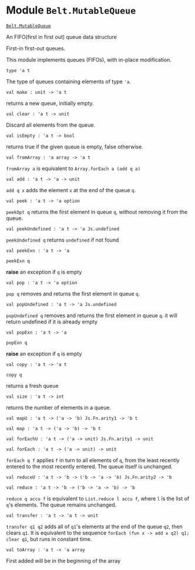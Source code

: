 
# Module `Belt.MutableQueue`

[`Belt.MutableQueue`](#)

An FIFO(first in first out) queue data structure

First-in first-out queues.

This module implements queues (FIFOs), with in-place modification.

```
type 'a t
```
The type of queues containing elements of type `'a`.

```
val make : unit -> 'a t
```
returns a new queue, initially empty.
```
val clear : 'a t -> unit
```
Discard all elements from the queue.

```
val isEmpty : 'a t -> bool
```
returns true if the given queue is empty, false otherwise.
```
val fromArray : 'a array -> 'a t
```
`fromArray a` is equivalent to `Array.forEach a (add q a)`

```
val add : 'a t -> 'a -> unit
```
`add q x` adds the element `x` at the end of the queue `q`.

```
val peek : 'a t -> 'a option
```
`peekOpt q` returns the first element in queue `q`, without removing it from the queue.

```
val peekUndefined : 'a t -> 'a Js.undefined
```
`peekUndefined q` returns `undefined` if not found

```
val peekExn : 'a t -> 'a
```
`peekExn q`

**raise** an exception if `q` is empty

```
val pop : 'a t -> 'a option
```
`pop q` removes and returns the first element in queue `q`.

```
val popUndefined : 'a t -> 'a Js.undefined
```
`popUndefined q` removes and returns the first element in queue `q`. it will return undefined if it is already empty

```
val popExn : 'a t -> 'a
```
`popExn q`

**raise** an exception if `q` is empty

```
val copy : 'a t -> 'a t
```
`copy q`

returns a fresh queue
```
val size : 'a t -> int
```
returns the number of elements in a queue.
```
val mapU : 'a t -> ('a -> 'b) Js.Fn.arity1 -> 'b t
```
```
val map : 'a t -> ('a -> 'b) -> 'b t
```
```
val forEachU : 'a t -> ('a -> unit) Js.Fn.arity1 -> unit
```
```
val forEach : 'a t -> ('a -> unit) -> unit
```
`forEach q f` applies `f` in turn to all elements of `q`, from the least recently entered to the most recently entered. The queue itself is unchanged.

```
val reduceU : 'a t -> 'b -> ('b -> 'a -> 'b) Js.Fn.arity2 -> 'b
```
```
val reduce : 'a t -> 'b -> ('b -> 'a -> 'b) -> 'b
```
`reduce q accu f` is equivalent to `List.reduce l accu f`, where `l` is the list of `q`'s elements. The queue remains unchanged.

```
val transfer : 'a t -> 'a t -> unit
```
`transfer q1 q2` adds all of `q1`'s elements at the end of the queue `q2`, then clears `q1`. It is equivalent to the sequence `forEach (fun x -> add x q2) q1; clear q1`, but runs in constant time.

```
val toArray : 'a t -> 'a array
```
First added will be in the beginning of the array
